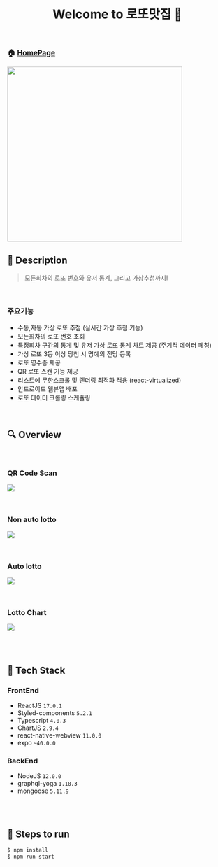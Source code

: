 <h1 align="center">Welcome to 로또맛집 👋</h1>

<br>

### 🏠 [HomePage](https://hoonsbory.github.io/lotto-ts-react/)  
<img width="400px"  src="https://hoonsbory.github.io/lotto-ts-react/Thumbnail1.png"/>
<br>

## :page_with_curl: ​Description

> 모든회차의 로또 번호와 유저 통계, 그리고 가상추첨까지!
<br>



### 주요기능

- 수동,자동 가상 로또 추첨 (실시간 가상 추첨 기능)
- 모든회차의 로또 번호 조회 
- 특정회차 구간의 통계 및 유저 가상 로또 통계 차트 제공 (주기적 데이터 페칭)
- 가상 로또 3등 이상 당첨 시 명예의 전당 등록 
- 로또 영수증 제공
- QR 로또 스캔 기능 제공
- 리스트에 무한스크롤 및 렌더링 최적화 적용 (react-virtualized)
- 안드로이드 웹뷰앱 배포
- 로또 데이터 크롤링 스케쥴링

<br>



## :mag: Overview

<br>

### QR Code Scan

![](https://cdn.jsdelivr.net/gh/hoonsbory/MyGitPage@gh-pages/images/lotto01.jpg)

<br>

### Non auto lotto

![](https://cdn.jsdelivr.net/gh/hoonsbory/MyGitPage@gh-pages/images/lotto02.jpg)

<br>

### Auto lotto

![](https://cdn.jsdelivr.net/gh/hoonsbory/MyGitPage@gh-pages/images/lotto03.jpg)

<br>

### Lotto Chart

![](https://cdn.jsdelivr.net/gh/hoonsbory/MyGitPage@gh-pages/images/lotto04.jpg)

<br>


<br>

## :wrench: ​Tech Stack
### FrontEnd
- ReactJS `17.0.1`
- Styled-components `5.2.1`
- Typescript `4.0.3`
- ChartJS `2.9.4`
- react-native-webview `11.0.0`
- expo `~40.0.0`

### BackEnd
- NodeJS `12.0.0`
- graphql-yoga `1.18.3`
- mongoose `5.11.9`

<br>
<br>

## :runner: Steps to run

```bash
$ npm install 
$ npm run start
```
